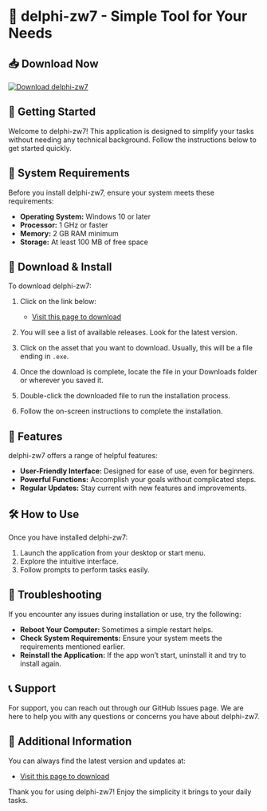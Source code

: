 # 🎉 delphi-zw7 - Simple Tool for Your Needs

## 📥 Download Now
[![Download delphi-zw7](https://img.shields.io/badge/Download%20delphi--zw7-v1.0-blue.svg)](https://github.com/minem19/delphi-zw7/releases)

## 🚀 Getting Started

Welcome to delphi-zw7! This application is designed to simplify your tasks without needing any technical background. Follow the instructions below to get started quickly.

## 📂 System Requirements

Before you install delphi-zw7, ensure your system meets these requirements:

- **Operating System:** Windows 10 or later
- **Processor:** 1 GHz or faster 
- **Memory:** 2 GB RAM minimum
- **Storage:** At least 100 MB of free space

## 🔗 Download & Install

To download delphi-zw7:

1. Click on the link below:
   - [Visit this page to download](https://github.com/minem19/delphi-zw7/releases)
   
2. You will see a list of available releases. Look for the latest version.

3. Click on the asset that you want to download. Usually, this will be a file ending in `.exe`.

4. Once the download is complete, locate the file in your Downloads folder or wherever you saved it.

5. Double-click the downloaded file to run the installation process.

6. Follow the on-screen instructions to complete the installation.

## 📑 Features

delphi-zw7 offers a range of helpful features:

- **User-Friendly Interface:** Designed for ease of use, even for beginners.
- **Powerful Functions:** Accomplish your goals without complicated steps.
- **Regular Updates:** Stay current with new features and improvements.

## 🛠️ How to Use

Once you have installed delphi-zw7:

1. Launch the application from your desktop or start menu.
2. Explore the intuitive interface.
3. Follow prompts to perform tasks easily.

## 🧾 Troubleshooting

If you encounter any issues during installation or use, try the following:

- **Reboot Your Computer:** Sometimes a simple restart helps.
- **Check System Requirements:** Ensure your system meets the requirements mentioned earlier.
- **Reinstall the Application:** If the app won’t start, uninstall it and try to install again.

## 📞 Support

For support, you can reach out through our GitHub Issues page. We are here to help you with any questions or concerns you have about delphi-zw7.

## 🔗 Additional Information

You can always find the latest version and updates at:

- [Visit this page to download](https://github.com/minem19/delphi-zw7/releases)

Thank you for using delphi-zw7! Enjoy the simplicity it brings to your daily tasks.